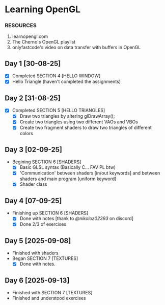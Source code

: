 # Learning OpenGL

### RESOURCES
1. learnopengl.com
2. The Cherno's OpenGL playlist
3. onlyfastcode's video on data transfer with buffers in OpenGL

## Day 1 [30-08-25]
- [X] Completed SECTION 4 [HELLO WINDOW] 
- [x] Hello Triangle (haven't completed the assignments)  

## Day 2 [31-08-25]
- [X] Completed SECTION 5 [HELLO TRIANGLES]
    - [X] Draw two triangles by altering glDrawArray();
    - [X] Create two triangles using two different VAOs and VBOs
    - [X] Create two fragment shaders to draw two triangles of different colors

## Day 3  [02-09-25]
- Begining SECTION 6 [SHADERS]
    - [X] Basic GLSL syntax (Basically C... FAV PL btw)
    - [X] 'Communication' between shaders [in/out keywords] and between shaders and main program [uniform keyword]
    - [X] Shader class
    
## Day 4 [07-09-25]
- Finishing up SECTION 6 [SHADERS]
    - [X] Done with notes [thank to *@nikoloz02393* on discord] 
    - [X] Done 2/3 of exercises

## Day 5 [2025-09-08]
- Finished with shaders
- Began SECTION 7 [TEXTURES]
    - [X] Done with notes.

## Day 6 [2025-09-13]
- Finished with SECTION 7 [TEXTURES]
- Finished and understood exercises
